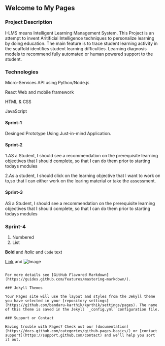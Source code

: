 ## Welcome to My Pages

### Project Description

I-LMS means Intelligent Learning Management System. This Project is an attempt to invent Aritificial Intelligence techniques to personalize learning by doing education. The main feature is to trace student learning activity in the scaffold identifies student learning difficulties. Learning diagnosis models to recommend fully automated or human powered support to the student.

### Technologies
Micro-Services API using Python/Node.js

React Web and mobile framework

HTML & CSS

JavaScript 

#### Sprint-1

Desinged Prototype Using Just-in-mind Application. 

#### Sprint-2

1.AS a Student, I should see a recommendation on the prerequisite learning objectives that I should complete, so that I can do them prior to starting todays modules

2.As a student, I should click on the learning objective that I want to work on to,so that I can either work on the learing material or take the assessment.

#### Sprint-3

AS a Student, I should see a recommendation on the prerequisite learning objectives that I should complete, so that I can do them prior to starting todays modules

### Sprint-4


1. Numbered
2. List

**Bold** and _Italic_ and `Code` text

[Link](url) and ![Image](src)
```

For more details see [GitHub Flavored Markdown](https://guides.github.com/features/mastering-markdown/).

### Jekyll Themes

Your Pages site will use the layout and styles from the Jekyll theme you have selected in your [repository settings](https://github.com/bandaru-karthik/karthik/settings/pages). The name of this theme is saved in the Jekyll `_config.yml` configuration file.

### Support or Contact

Having trouble with Pages? Check out our [documentation](https://docs.github.com/categories/github-pages-basics/) or [contact support](https://support.github.com/contact) and we’ll help you sort it out.
